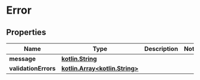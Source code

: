 # Error

## Properties
Name | Type | Description | Notes
------------ | ------------- | ------------- | -------------
**message** | [**kotlin.String**](.md) |  | 
**validationErrors** | [**kotlin.Array&lt;kotlin.String&gt;**](.md) |  | 
